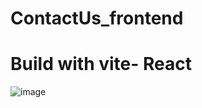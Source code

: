 ﻿# ContactUs_frontend
# Build with vite- React
![image](https://github.com/ajitkmr520/ContactUs_frontend/assets/86512082/c7ea9529-eff9-4c0e-bcd9-4147db9535bf)

